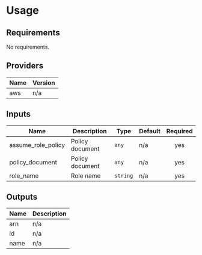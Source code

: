# Usage
<!--- BEGIN_TF_DOCS --->

## Requirements

No requirements.

## Providers

| Name | Version |
|------|---------|
| aws | n/a |

## Inputs

| Name | Description | Type | Default | Required |
|------|-------------|------|---------|:--------:|
| assume\_role\_policy | Policy document | `any` | n/a | yes |
| policy\_document | Policy document | `any` | n/a | yes |
| role\_name | Role name | `string` | n/a | yes |

## Outputs

| Name | Description |
|------|-------------|
| arn | n/a |
| id | n/a |
| name | n/a |

<!--- END_TF_DOCS --->
